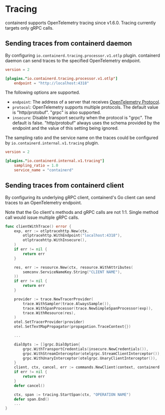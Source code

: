 # Tracing

containerd supports OpenTelemetry tracing since v1.6.0.
Tracing currently targets only gRPC calls.

## Sending traces from containerd daemon

By configuring `io.containerd.tracing.processor.v1.otlp` plugin.
containerd daemon can send traces to the specified OpenTelemetry endpoint.

```toml
version = 2

[plugins."io.containerd.tracing.processor.v1.otlp"]
    endpoint = "http://localhost:4318"
```

The following options are supported.

- `endpoint`: The address of a server that receives [OpenTelemetry Protocol](https://github.com/open-telemetry/opentelemetry-specification/blob/v1.8.0/specification/protocol/otlp.md).
- `protocol`: OpenTelemetry supports multiple protocols.
  The default value is "http/protobuf". "grpc" is also supported.
- `insecure`: Disable transport security when the protocol is "grpc". The default is false.
  "http/protobuf" always uses the schema provided by the endpoint and
  the value of this setting being ignored.

The sampling ratio and the service name on the traces could be configured by
`io.containerd.internal.v1.tracing` plugin.

```toml
version = 2

[plugins."io.containerd.internal.v1.tracing"]
    sampling_ratio = 1.0
    service_name = "containerd"
```

## Sending traces from containerd client

By configuring its underlying gRPC client, containerd's Go client can send
traces to an OpenTelemetry endpoint.

Note that the Go client's methods and gRPC calls are not 1:1. Single method
call would issue multiple gRPC calls.

```go
func clientWithTrace() error {
	exp, err := otlptracehttp.New(ctx,
		otlptracehttp.WithEndpoint("localhost:4318"),
		otlptracehttp.WithInsecure(),
	)
	if err != nil {
		return err
	}

	res, err := resource.New(ctx, resource.WithAttributes(
		semconv.ServiceNameKey.String("CLIENT NAME"),
	))
	if err != nil {
		return err
	}

	provider := trace.NewTracerProvider(
		trace.WithSampler(trace.AlwaysSample()),
		trace.WithSpanProcessor(trace.NewSimpleSpanProcessor(exp)),
		trace.WithResource(res),
	)
	otel.SetTracerProvider(provider)
	otel.SetTextMapPropagator(propagation.TraceContext{})

    ...

    dialOpts := []grpc.DialOption{
        grpc.WithTransportCredentials(insecure.NewCredentials()),
        grpc.WithStreamInterceptor(otelgrpc.StreamClientInterceptor()),
        grpc.WithUnaryInterceptor(otelgrpc.UnaryClientInterceptor()),
    }
    client, ctx, cancel, err := commands.NewClient(context, containerd.WithDialOpts(dialOpts))
    if err != nil {
        return err
    }
    defer cancel()

    ctx, span := tracing.StartSpan(ctx, "OPERATION NAME")
    defer span.End()
    ...
}
